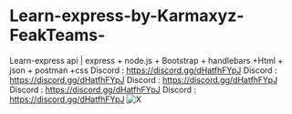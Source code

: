 # Learn-express-by-Karmaxyz-FeakTeams-
Learn-express api | express + node.js + Bootstrap + handlebars +Html + json + postman +css
Discord : https://discord.gg/dHatfhFYpJ
Discord : https://discord.gg/dHatfhFYpJ
Discord : https://discord.gg/dHatfhFYpJ
Discord : https://discord.gg/dHatfhFYpJ
Discord : https://discord.gg/dHatfhFYpJ
![X](https://user-images.githubusercontent.com/98573277/164284828-706d9b8c-e71c-4c84-b5d4-c72f096d3e85.png)
